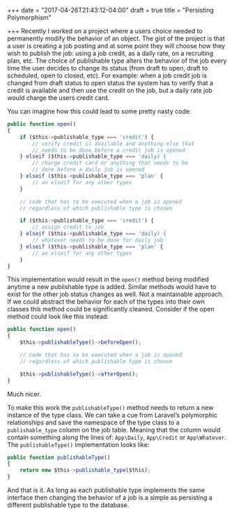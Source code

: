 +++
date = "2017-04-26T21:43:12-04:00"
draft = true
title = "Persisting Polymorphism"

+++
Recently I worked on a project where a users choice needed to permanently modify the behavior of an object. The gist of the project is that a user is creating a job posting and at some point they will choose how they wish to publish the job: using a job credit, as a daily rate, on a recruiting plan, etc. The choice of publishable type alters the behavior of the job every time the user decides to change its status (from draft to open, draft to scheduled, open to closed, etc).  For example: when a job credit job is changed from draft status to open status the system has to verify that a credit is available and then use the credit on the job, but a daily rate job would charge the users credit card.

You can imagine how this could lead to some pretty nasty code:

```javascript
public function open()
{
	if ($this->publishable_type === 'credit') {
        // verify credit is available and anything else that 			
        // needs to be done before a credit job is opened
    } elseif ($this->publishable_type === 'daily) {
        // charge credit card or anything that needs to be
        // done before a daily job is opened
    } elseif ($this->publishable_type === 'plan' {
        // an elseif for any other types
    }

	// code that has to be executed when a job is opened
	// regardless of which publishable type is chosen

	if ($this->publishable_type === 'credit') {
		// assign credit to job
	} elseif ($this->publishable_type === 'daily) {
		// whatever needs to be done for daily job
	} elseif ($this->publishable_type === 'plan' {
		// an elseif for any other types
	}
}
```

This implementation would result in the `open()` method being modified anytime a new publishable type is added. Similar methods would have to exist for the other job status changes as well. Not a maintainable approach. If we could abstract the behavior for each of the types into their own classes this method could be significantly cleaned. Consider if the open method could look like this instead:

```javascript
public function open()
{
	$this->publishableType()->beforeOpen();

	// code that has to be executed when a job is opened
	// regardless of which publishable type is chosen

	$this->publishableType()->afterOpen();
}
```

Much nicer. 

To make this work the `publishableType()` method needs to return a new instance of the type class.  We can take a cue from Laravel’s polymorphic relationships and save the namespace of the type class to a `publishable_type` column on the job table. Meaning that the column would contain something along the lines of: `App\Daily`, `App\Credit` or `App\Whatever`.  The `publishableType()` implementation looks like:

```javascript
public function publishableType()
{
	return new $this->publishable_type($this);
}
```

And that is it. As long as each publishable type implements the same interface then changing the behavior of a job is a simple as persisting a different publishable type to the database.